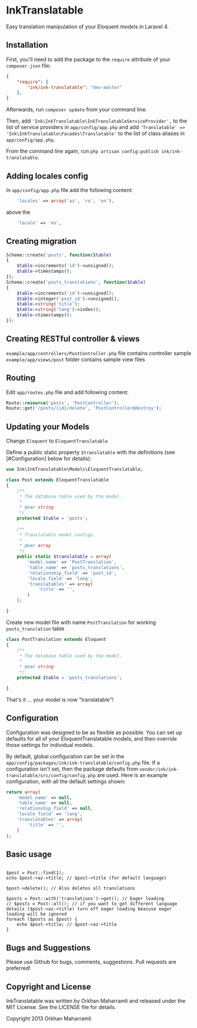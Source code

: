 # InkTranslatable

Easy translation manipulation of your Eloquent models in Laravel 4.

## Installation

First, you'll need to add the package to the `require` attribute of your `composer.json` file:

```json
{
    "require": {
        "ink/ink-translatable": "dev-master"
    },
}
```

Afterwards, run `composer update` from your command line.

Then, add `'Ink\InkTranslatable\InkTranslatableServiceProvider',` to the list of service providers in `app/config/app.php`
and add `'Translatable' => 'Ink\InkTranslatable\Facades\Translatable'` to the list of class aliases in `app/config/app.php`.

From the command line again, run `php artisan config:publish ink/ink-translatable`.


## Adding locales config

In `app/config/app.php` file add the following content:

```php
    'locales' => array('az', 'ru', 'en'),
```

above the

```php
	'locale' => 'en',
```


## Creating migration

```php
Schema::create('posts', function($table)
{
	$table->increments('id')->unsigned();
	$table->timestamps();
});
Schema::create('posts_translations', function($table)
{
	$table->increments('id')->unsigned();
	$table->integer('post_id')->unsigned();
	$table->string('title');
	$table->string('lang')->index();
	$table->timestamps();
});
```

## Creating RESTful controller & views

`example/app/controllers/PostController.php` file contains controller sample
`example/app/views/post` folder contains sample view files

## Routing

Edit `app/routes.php` file and add following content:

```php
Route::resource('posts', 'PostController');
Route::get('/posts/{id}/delete', 'PostController@destroy');
```

## Updating your Models

Change `Eloquent` to `EloquentTranslatable`

Define a public static property `$translatable` with the definitions (see [#Configuration] below for details):

```php
use Ink\InkTranslatable\Models\EloquentTranslatable;

class Post extends EloquentTranslatable
{
	/**
	 * The database table used by the model.
	 *
	 * @var string
	 */
	protected $table = 'posts';
        	
	/**
	 * Translatable model configs.
	 *
	 * @var array
	 */
	public static $translatable = array(
  	    'model_name' => 'PostTranslation',
	    'table_name' => 'posts_translations',
	    'relationship_field' => 'post_id',
	    'locale_field' => 'lang',
	    'translatables' => array(
	        'title' => '',
	    )
	);

}
```

Create new model file with name `PostTranslation` for working `posts_translation` table

```php
class PostTranslation extends Eloquent
{
	/**
	 * The database table used by the model.
	 *
	 * @var string
	 */
	protected $table = 'posts_translations';

}
```

That's it ... your model is now "translatable"!


## Configuration

Configuration was designed to be as flexible as possible. You can set up defaults for all of your EloquentTranslatable models, and then override those settings for individual models.

By default, global configuration can be set in the `app/config/packages/ink/ink-translatable/config.php` file.  If a configuration isn't set, then the package defaults from `vendor/ink/ink-translatable/src/config/config.php` are used.  Here is an example configuration, with all the default settings shown:

```php
return array(
    'model_name' => null,
    'table_name' => null,
    'relationship_field' => null,
    'locale_field' => 'lang',
    'translatables' => array(
        'title' => '',
    )
);
```

## Basic usage

```phpe

$post = Post::find(1);
echo $post->az->title; // $post->title (for default language)

$post->delete(); // Also deletes all translations

$posts = Post::with('translations')->get(); // Eager loading
// $posts = Post::all(); // if you want to get different language details ($post->az->title) turn off eager loading beacuse eager loading will be ignored
foreach ($posts as $post) {
	echo $post->title; // $post->az->title
}

```

## Bugs and Suggestions

Please use Github for bugs, comments, suggestions. Pull requests are preferred!


## Copyright and License

InkTranslatable was written by Orkhan Maharramli and released under the MIT License. See the LICENSE file for details.

Copyright 2013 Orkhan Maharramli
